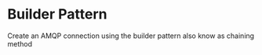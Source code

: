 # Builder Pattern

Create an AMQP connection using the builder pattern also know as chaining method
